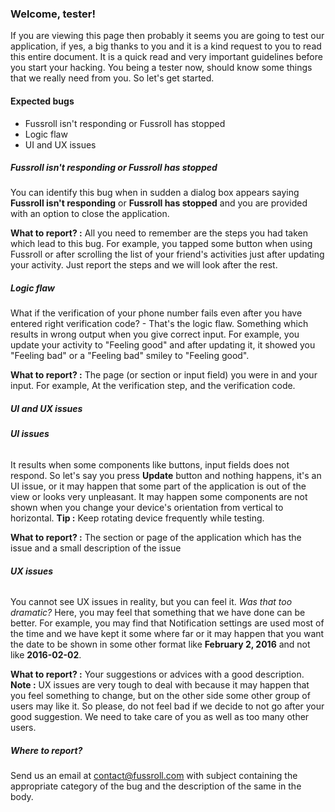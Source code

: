 ### Welcome, tester!

If you are viewing this page then probably it seems you are going to test our application, if yes, a big thanks to you and it is a kind request to you to read this entire document. It is a quick read and very important guidelines before you start your hacking. You being a tester now, should know some things that we really need from you. So let's get started.

#### Expected bugs

*   Fussroll isn't responding or Fussroll has stopped
*   Logic flaw
*   UI and UX issues

##### **Fussroll isn't responding** or **Fussroll has stopped**

You can identify this bug when in sudden a dialog box appears saying **Fussroll isn't responding** or **Fussroll has stopped** and you are provided with an option to close the application.

**What to report? :** All you need to remember are the steps you had taken which lead to this bug. For example, you tapped some button when using Fussroll or after scrolling the list of your friend's activities just after updating your activity. Just report the steps and we will look after the rest.

##### **Logic flaw**

What if the verification of your phone number fails even after you have entered right verification code? - That's the logic flaw. Something which results in wrong output when you give correct input. For example, you update your activity to "Feeling good" and after updating it, it showed you "Feeling bad" or a "Feeling bad" smiley to "Feeling good".

**What to report? :** The page (or section or input field) you were in and your input. For example, At the verification step, and the verification code.

##### **UI and UX issues**

###### **UI issues**

It results when some components like buttons, input fields does not respond. So let's say you press **Update** button and nothing happens, it's an UI issue, or it may happen that some part of the application is out of the view or looks very unpleasant. It may happen some components are not shown when you change your device's orientation from vertical to horizontal. **Tip :** Keep rotating device frequently while testing.

**What to report? :** The section or page of the application which has the issue and a small description of the issue

###### **UX issues**

You cannot see UX issues in reality, but you can feel it. _Was that too dramatic?_ Here, you may feel that something that we have done can be better. For example, you may find that Notification settings are used most of the time and we have kept it some where far or it may happen that you want the date to be shown in some other format like **February 2, 2016** and not like **2016-02-02**.

**What to report? :** Your suggestions or advices with a good description. **Note :** UX issues are very tough to deal with because it may happen that you feel something to change, but on the other side some other group of users may like it. So please, do not feel bad if we decide to not go after your good suggestion. We need to take care of you as well as too many other users.

##### **Where to report?**

Send us an email at contact@fussroll.com with subject containing the appropriate category of the bug and the description of the same in the body.
